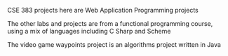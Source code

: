 CSE 383 projects here are Web Application Programming projects

The other labs and projects are from a functional programming course, using a mix of languages including C Sharp and Scheme

The video game waypoints project is an algorithms project written in Java
